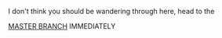 I don't think you should be wandering through here, head to the

[MASTER BRANCH](https://github.com/tzwel/Absence) IMMEDIATELY
